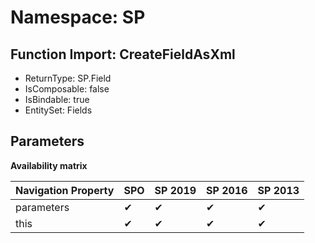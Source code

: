 # Namespace: SP

## Function Import: CreateFieldAsXml

- ReturnType: SP.Field
- IsComposable: false
- IsBindable: true
- EntitySet: Fields

## Parameters

**Availability matrix**

Navigation Property | SPO | SP 2019 | SP 2016 | SP 2013
----------|-----|---------|---------|--------
parameters | ✔ | ✔ | ✔ | ✔
this | ✔ | ✔ | ✔ | ✔
